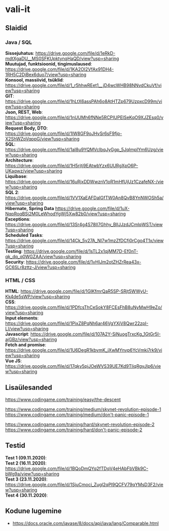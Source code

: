 # vali-it

## Slaidid
### Java / SQL
**Sissejuhatus**: https://drive.google.com/file/d/1eRkD-mdtXgaDU__MS0SFKUpktynqHaQD/view?usp=sharing    
**Muutujad, funktsioonid, tingimuslaused**: https://drive.google.com/file/d/1KA2OI2VfAx91DH4-1RH5C2DjBex6duo7/view?usp=sharing  
**Konsool, massiivid, tsüklid**: https://drive.google.com/file/d/1_r5hhwREet1__jD4wcWHB98NNvdCkuVf/view?usp=sharing  
**GIT**: https://drive.google.com/file/d/1hLtX6assPAh6o8AtHTZp679UzpxcD99m/view?usp=sharing  
**Json, REST, Web**: https://drive.google.com/file/d/1nUUMh6fNNe5RCPIUPElSeKqO9XJZEsq0/view?usp=sharing  
**Request Body, DTO**: https://drive.google.com/file/d/1lW8GF9oJHvSr6sF9fjp-X2ShWZpVqppG/view?usp=sharing  
**SQL**: https://drive.google.com/file/d/1aI8u9YQMVcIbqJyGgp_5JqImpIYm6Uzg/view?usp=sharing  
**Architecture**: https://drive.google.com/file/d/1H5rjtj9EAtwbYzx6UURgXpO6P-UKaqwz/view?usp=sharing  
**Liquibase**: https://drive.google.com/file/d/16uRjxDDWwznV1oR1mHfUjUz1CzafeNX-/view?usp=sharing  
**SQL 2**: https://drive.google.com/file/d/1VV1XaEAFDaIGfTW0An8QvB8YnNWOSh5a/view?usp=sharing  
**Hibernate, Spring Data** https://drive.google.com/file/d/1uX-NqpRoqBSj2M0LeWhodYgWj5Xw82b0/view?usp=sharing  
**Exceptions**: https://drive.google.com/file/d/13Sr4g4S78II7Ghhy_BllJJzdJCmlqWST/view?usp=sharing  
**Scheduled Tasks**: https://drive.google.com/file/d/14Ck_5v27A_NI7w1mzZfDCfj0rCgo4T1x/view?usp=sharing  
**Testing**: https://drive.google.com/file/d/1sTL2x1qjMM7D-Ef0nT-qk_dq_q0WGZAA/view?usp=sharing  
**Security**: https://drive.google.com/file/d/1vHIJm2otZHZrRea43x-GC6SLr8zttz-J/view?usp=sharing  
### HTML / CSS
**HTML**:  https://drive.google.com/file/d/1GIKfmrQaR5SP-SRjt5WWyU-Kk4de5sWP/view?usp=sharing  
**CSS**: https://drive.google.com/file/d/1PDfcsThCeSokY8FCEsFhB8uNyMwH9eZo/view?usp=sharing  
**Input elements**: https://drive.google.com/file/d/1PixZ8PqNh6ar46VgYXjV8Qwr22zpI-LI/view?usp=sharing  
**Javascript**: https://drive.google.com/file/d/107A2Y-SiNuogTrxcKg_1GtGr5I-ajGBz/view?usp=sharing  
**Fetch and promise**: https://drive.google.com/file/d/1U6DegR1kbvmK_iXwMYnvp6YcVmki7rk9/view?usp=sharing  
**Vue JS**: https://drive.google.com/file/d/17qky5pjJOeWVS39UE7Kd9TliqRgyJlp6/view?usp=sharing  
## Lisaülesanded
https://www.codingame.com/training/easy/the-descent  

https://www.codingame.com/training/medium/skynet-revolution-episode-1  
https://www.codingame.com/training/medium/don't-panic-episode-1  

https://www.codingame.com/training/hard/skynet-revolution-episode-2  
https://www.codingame.com/training/hard/don't-panic-episode-2  

## Testid
**Test 1 (09.11.2020)**:   
**Test 2 (16.11.2020)**: https://drive.google.com/file/d/1BQoDmQYq2fTDqV4eHAbFbVBk9C-bWg9a/view?usp=sharing  
**Test 3 (23.11.2020)**: https://drive.google.com/file/d/1SjuCmoci_Zugl2qPl9QCFV79qYMsD3F2/view?usp=sharing  
**Test 4 (30.11.2020)**:  

## Kodune lugemine
* https://docs.oracle.com/javase/8/docs/api/java/lang/Comparable.html  
